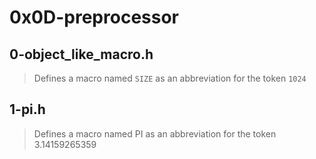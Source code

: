 # 0x0D-preprocessor

## 0-object_like_macro.h
> Defines a macro named `SIZE` as an abbreviation for the token `1024`

## 1-pi.h
> Defines a macro named PI as an abbreviation for the token 3.14159265359
